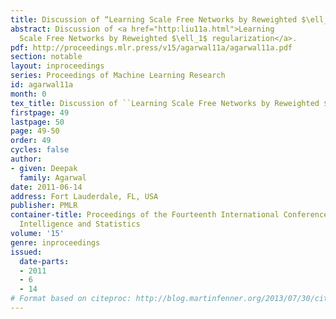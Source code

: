 ```yaml
---
title: Discussion of “Learning Scale Free Networks by Reweighted $\ell_1$ regularization”
abstract: Discussion of <a href="http:liu11a.html">Learning
  Scale Free Networks by Reweighted $\ell_1$ regularization</a>.
pdf: http://proceedings.mlr.press/v15/agarwal11a/agarwal11a.pdf
section: notable
layout: inproceedings
series: Proceedings of Machine Learning Research
id: agarwal11a
month: 0
tex_title: Discussion of ``Learning Scale Free Networks by Reweighted $\ell_1$ regularization''
firstpage: 49
lastpage: 50
page: 49-50
order: 49
cycles: false
author:
- given: Deepak
  family: Agarwal
date: 2011-06-14
address: Fort Lauderdale, FL, USA
publisher: PMLR
container-title: Proceedings of the Fourteenth International Conference on Artificial
  Intelligence and Statistics
volume: '15'
genre: inproceedings
issued:
  date-parts:
  - 2011
  - 6
  - 14
# Format based on citeproc: http://blog.martinfenner.org/2013/07/30/citeproc-yaml-for-bibliographies/
---
```

